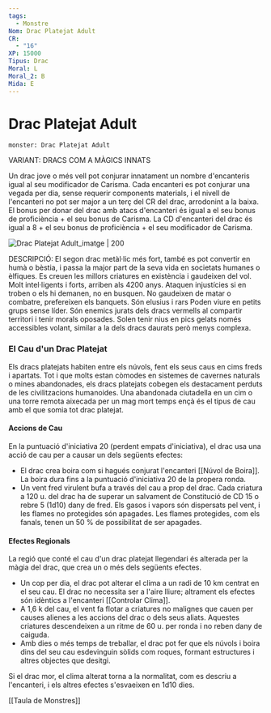 ```yaml
---
tags:
  - Monstre
Nom: Drac Platejat Adult
CR:
  - "16"
XP: 15000
Tipus: Drac
Moral: L
Moral_2: B
Mida: E
---
```

# Drac Platejat Adult

```statblock
monster: Drac Platejat Adult
```

VARIANT: DRACS COM A MÀGICS INNATS

Un drac jove o més vell pot conjurar innatament un nombre d'encanteris igual al seu modificador de Carisma. Cada encanteri es pot conjurar una vegada per dia, sense requerir components materials, i el nivell de l'encanteri no pot ser major a un terç del CR del drac, arrodonint a la baixa. El bonus per donar del drac amb atacs d'encanteri és igual a el seu bonus de proficiència + el seu bonus de Carisma. La CD d'encanteri del drac és igual a 8 + el seu bonus de proficiència + el seu modificador de Carisma.

![Drac Platejat Adult_imatge | 200](https://static.wikia.nocookie.net/greyhawk-chronicles/images/3/3c/Silver-dragon.jpg/revision/latest?cb=20160328050423)

DESCRIPCIÓ: 
El segon drac metàl·lic més fort, també es pot convertir en humà o bèstia, i passa la major part de la seva vida en societats humanes o èlfiques. Es creuen les millors criatures en existència i gaudeixen del vol. Molt intel·ligents i forts, arriben als 4200 anys. Ataquen injustícies si en troben o els hi demanen, no en busquen. No gaudeixen de matar o combatre, prefereixen els banquets. Són elusius i rars Poden viure en petits grups sense líder. Són enemics jurats dels dracs vermells al compartir territori i tenir morals oposades. Solen tenir nius en pics gelats només accessibles volant, similar a la dels dracs daurats però menys complexa.
### El Cau d'un Drac Platejat

Els dracs platejats habiten entre els núvols, fent els seus caus en cims freds i apartats. Tot i que molts estan còmodes en sistemes de cavernes naturals o mines abandonades, els dracs platejats cobegen els destacament perduts de les civilitzacions humanoides. Una abandonada ciutadella en un cim o una torre remota aixecada per un mag mort temps ençà és el tipus de cau amb el que somia tot drac platejat.
#### Accions de Cau

En la puntuació d'iniciativa 20 (perdent empats d'iniciativa), el drac usa una acció de cau per a causar un dels següents efectes:

- El drac crea boira com si hagués conjurat l'encanteri [[Núvol de Boira]]. La boira dura fins a la puntuació d'iniciativa 20 de la propera ronda.
- Un vent fred virulent bufa a través del cau a prop del drac. Cada criatura a 120 u. del drac ha de superar un salvament de Constitució de CD 15 o rebre 5 (1d10) dany de fred. Els gasos i vapors són dispersats pel vent, i les flames no protegides són apagades. Les flames protegides, com els fanals, tenen un 50 % de possibilitat de ser apagades.
#### Efectes Regionals

La regió que conté el cau d'un drac platejat llegendari és alterada per la màgia del drac, que crea un o més dels següents efectes.

- Un cop per dia, el drac pot alterar el clima a un radi de 10 km centrat en el seu cau. El drac no necessita ser a l'aire lliure; altrament els efectes són idèntics a l'encanteri [[Controlar Clima]].
- A 1,6 k del cau, el vent fa flotar a criatures no malignes que cauen per causes alienes a les accions del drac o dels seus aliats. Aquestes criatures descendeixen a un ritme de 60 u. per ronda i no reben dany de caiguda.
- Amb dies o més temps de treballar, el drac pot fer que els núvols i boira dins del seu cau esdevinguin sòlids com roques, formant estructures i altres objectes que desitgi.

Si el drac mor, el clima alterat torna a la normalitat, com es descriu a l'encanteri, i els altres efectes s'esvaeixen en 1d10 dies.

[[Taula de Monstres]]

